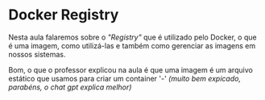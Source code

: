# Docker Registry

Nesta aula falaremos sobre o *"Registry"* que é utilizado pelo Docker, o que é uma imagem, como utilizá-las e também como gerenciar as imagens em nossos sistemas.

Bom, o que o professor explicou na aula é que uma imagem é um arquivo estático que usamos para criar um container '-' *(muito bem expicado, parabéns, o chat gpt explica melhor)*